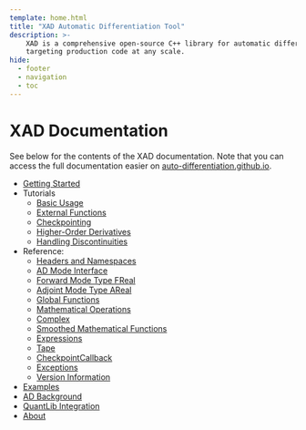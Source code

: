```yaml
---
template: home.html
title: "XAD Automatic Differentiation Tool"
description: >-
    XAD is a comprehensive open-source C++ library for automatic differentiation by Xcelerit,
    targeting production code at any scale.
hide:
  - footer
  - navigation
  - toc
---
```


# XAD Documentation

See below for the contents of the XAD documentation.
Note that you can access the full documentation easier on [auto-differentiation.github.io](https://auto-differentiation.github.io).

*   [Getting Started](getting_started.md)
*   Tutorials
    *   [Basic Usage](tutorials/basic.md)
    *   [External Functions](tutorials/external_functions.md)
    *   [Checkpointing](tutorials/checkpointing.md)
    *   [Higher-Order Derivatives](tutorials/higher_order.md)
    *   [Handling Discontinuities](tutorials/smoothed_math.md)
*   Reference:
    *   [Headers and Namespaces](ref/headers.md)
    *   [AD Mode Interface](ref/interface.md)
    *   [Forward Mode Type FReal](ref/freal.md)
    *   [Adjoint Mode Type AReal](ref/areal.md)
    *   [Global Functions](ref/global.md)
    *   [Mathematical Operations](ref/math.md)
    *   [Complex](ref/complex.md)
    *   [Smoothed Mathematical Functions](ref/smooth-math.md)
    *   [Expressions](ref/expressions.md)
    *   [Tape](ref/tape.md)
    *   [CheckpointCallback](ref/chkpt_cb.md)
    *   [Exceptions](ref/exceptions.md)
    *   [Version Information](ref/version.md)
*   [Examples](examples.md)
*   [AD Background](aad.md)
*   [QuantLib Integration](quantlib.md)
*   [About](about.md)
